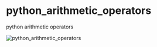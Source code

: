# python_arithmetic_operators
 python arithmetic operators

![python_arithmetic_operators](https://user-images.githubusercontent.com/18248422/169626866-a5feddb5-41ce-40da-ba10-7df64fde510d.PNG)
